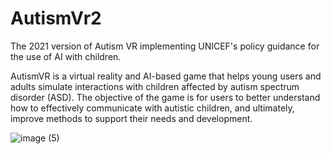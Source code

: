 # AutismVr2
The 2021 version of Autism VR implementing UNICEF's policy guidance for the use of AI with children.

AutismVR is a virtual reality and AI-based game that helps young users and adults simulate interactions with children affected by autism spectrum disorder (ASD). The objective of the game is for users to better understand how to effectively communicate with autistic children, and ultimately, improve methods to support their needs and development.

![image (5)](https://user-images.githubusercontent.com/20018336/138882776-b51db649-a81f-460f-b7c6-d386868264f6.png)
